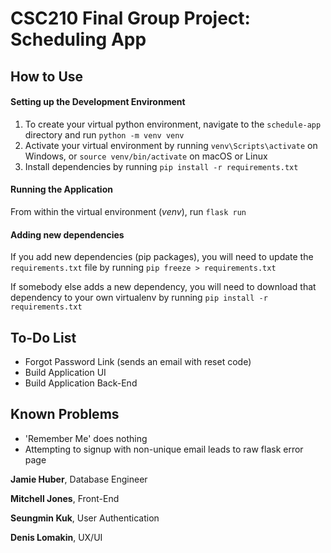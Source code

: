 # CSC210 Final Group Project: Scheduling App

## How to Use

#### Setting up the Development Environment
1. To create your virtual python environment, navigate to the `schedule-app` directory and run `python -m venv venv`
2. Activate your virtual environment by running `venv\Scripts\activate` on Windows, or
`source venv/bin/activate` on macOS or Linux
3. Install dependencies by running `pip install -r requirements.txt`

#### Running the Application
From within the virtual environment (*venv*), run `flask run`

#### Adding new dependencies
If you add new dependencies (pip packages), you will need to update the `requirements.txt` file by running `pip freeze > requirements.txt`

If somebody else adds a new dependency, you will need to download that dependency to your own virtualenv by running `pip install -r requirements.txt`

## To-Do List

* Forgot Password Link (sends an email with reset code)
* Build Application UI
* Build Application Back-End


## Known Problems

* 'Remember Me' does nothing
* Attempting to signup with non-unique email leads to raw flask error page


**Jamie Huber**, Database Engineer

**Mitchell Jones**, Front-End

**Seungmin Kuk**, User Authentication

**Denis Lomakin**, UX/UI
